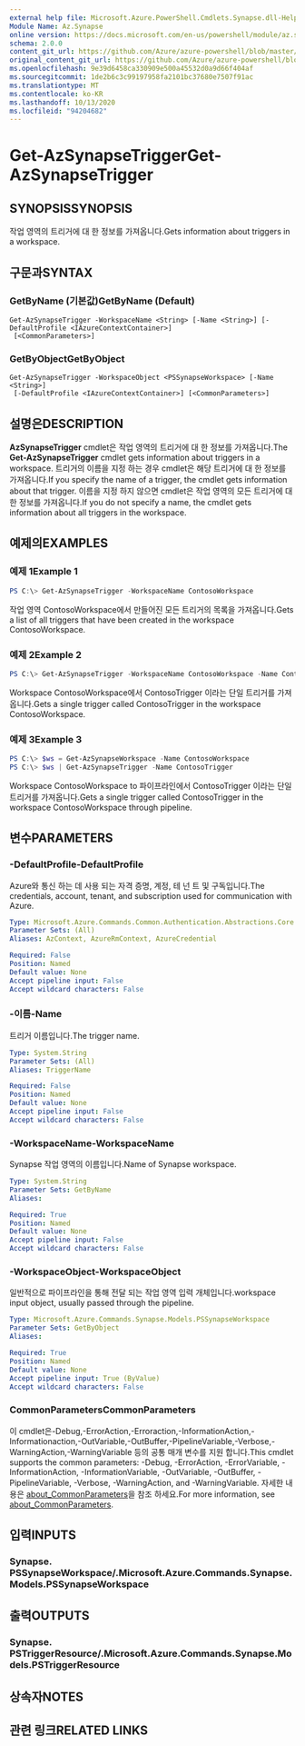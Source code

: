 ```yaml
---
external help file: Microsoft.Azure.PowerShell.Cmdlets.Synapse.dll-Help.xml
Module Name: Az.Synapse
online version: https://docs.microsoft.com/en-us/powershell/module/az.synapse/get-azsynapsetrigger
schema: 2.0.0
content_git_url: https://github.com/Azure/azure-powershell/blob/master/src/Synapse/Synapse/help/Get-AzSynapseTrigger.md
original_content_git_url: https://github.com/Azure/azure-powershell/blob/master/src/Synapse/Synapse/help/Get-AzSynapseTrigger.md
ms.openlocfilehash: 9e39d6458ca330909e500a45532d0a9d66f404af
ms.sourcegitcommit: 1de2b6c3c99197958fa2101bc37680e7507f91ac
ms.translationtype: MT
ms.contentlocale: ko-KR
ms.lasthandoff: 10/13/2020
ms.locfileid: "94204682"
---
```

# <span data-ttu-id="88c4b-101">Get-AzSynapseTrigger</span><span class="sxs-lookup"><span data-stu-id="88c4b-101">Get-AzSynapseTrigger</span></span>

## <span data-ttu-id="88c4b-102">SYNOPSIS</span><span class="sxs-lookup"><span data-stu-id="88c4b-102">SYNOPSIS</span></span>
<span data-ttu-id="88c4b-103">작업 영역의 트리거에 대 한 정보를 가져옵니다.</span><span class="sxs-lookup"><span data-stu-id="88c4b-103">Gets information about triggers in a workspace.</span></span>

## <span data-ttu-id="88c4b-104">구문과</span><span class="sxs-lookup"><span data-stu-id="88c4b-104">SYNTAX</span></span>

### <span data-ttu-id="88c4b-105">GetByName (기본값)</span><span class="sxs-lookup"><span data-stu-id="88c4b-105">GetByName (Default)</span></span>
```
Get-AzSynapseTrigger -WorkspaceName <String> [-Name <String>] [-DefaultProfile <IAzureContextContainer>]
 [<CommonParameters>]
```

### <span data-ttu-id="88c4b-106">GetByObject</span><span class="sxs-lookup"><span data-stu-id="88c4b-106">GetByObject</span></span>
```
Get-AzSynapseTrigger -WorkspaceObject <PSSynapseWorkspace> [-Name <String>]
 [-DefaultProfile <IAzureContextContainer>] [<CommonParameters>]
```

## <span data-ttu-id="88c4b-107">설명은</span><span class="sxs-lookup"><span data-stu-id="88c4b-107">DESCRIPTION</span></span>
<span data-ttu-id="88c4b-108">**AzSynapseTrigger** cmdlet은 작업 영역의 트리거에 대 한 정보를 가져옵니다.</span><span class="sxs-lookup"><span data-stu-id="88c4b-108">The **Get-AzSynapseTrigger** cmdlet gets information about triggers in a workspace.</span></span> <span data-ttu-id="88c4b-109">트리거의 이름을 지정 하는 경우 cmdlet은 해당 트리거에 대 한 정보를 가져옵니다.</span><span class="sxs-lookup"><span data-stu-id="88c4b-109">If you specify the name of a trigger, the cmdlet gets information about that trigger.</span></span> <span data-ttu-id="88c4b-110">이름을 지정 하지 않으면 cmdlet은 작업 영역의 모든 트리거에 대 한 정보를 가져옵니다.</span><span class="sxs-lookup"><span data-stu-id="88c4b-110">If you do not specify a name, the cmdlet gets information about all triggers in the workspace.</span></span>

## <span data-ttu-id="88c4b-111">예제의</span><span class="sxs-lookup"><span data-stu-id="88c4b-111">EXAMPLES</span></span>

### <span data-ttu-id="88c4b-112">예제 1</span><span class="sxs-lookup"><span data-stu-id="88c4b-112">Example 1</span></span>
```powershell
PS C:\> Get-AzSynapseTrigger -WorkspaceName ContosoWorkspace
```

<span data-ttu-id="88c4b-113">작업 영역 ContosoWorkspace에서 만들어진 모든 트리거의 목록을 가져옵니다.</span><span class="sxs-lookup"><span data-stu-id="88c4b-113">Gets a list of all triggers that have been created in the workspace ContosoWorkspace.</span></span>

### <span data-ttu-id="88c4b-114">예제 2</span><span class="sxs-lookup"><span data-stu-id="88c4b-114">Example 2</span></span>
```powershell
PS C:\> Get-AzSynapseTrigger -WorkspaceName ContosoWorkspace -Name ContosoTrigger
```

<span data-ttu-id="88c4b-115">Workspace ContosoWorkspace에서 ContosoTrigger 이라는 단일 트리거를 가져옵니다.</span><span class="sxs-lookup"><span data-stu-id="88c4b-115">Gets a single trigger called ContosoTrigger in the workspace ContosoWorkspace.</span></span>

### <span data-ttu-id="88c4b-116">예제 3</span><span class="sxs-lookup"><span data-stu-id="88c4b-116">Example 3</span></span>
```powershell
PS C:\> $ws = Get-AzSynapseWorkspace -Name ContosoWorkspace
PS C:\> $ws | Get-AzSynapseTrigger -Name ContosoTrigger
```

<span data-ttu-id="88c4b-117">Workspace ContosoWorkspace to 파이프라인에서 ContosoTrigger 이라는 단일 트리거를 가져옵니다.</span><span class="sxs-lookup"><span data-stu-id="88c4b-117">Gets a single trigger called ContosoTrigger in the workspace ContosoWorkspace through pipeline.</span></span>

## <span data-ttu-id="88c4b-118">변수</span><span class="sxs-lookup"><span data-stu-id="88c4b-118">PARAMETERS</span></span>

### <span data-ttu-id="88c4b-119">-DefaultProfile</span><span class="sxs-lookup"><span data-stu-id="88c4b-119">-DefaultProfile</span></span>
<span data-ttu-id="88c4b-120">Azure와 통신 하는 데 사용 되는 자격 증명, 계정, 테 넌 트 및 구독입니다.</span><span class="sxs-lookup"><span data-stu-id="88c4b-120">The credentials, account, tenant, and subscription used for communication with Azure.</span></span>

```yaml
Type: Microsoft.Azure.Commands.Common.Authentication.Abstractions.Core.IAzureContextContainer
Parameter Sets: (All)
Aliases: AzContext, AzureRmContext, AzureCredential

Required: False
Position: Named
Default value: None
Accept pipeline input: False
Accept wildcard characters: False
```

### <span data-ttu-id="88c4b-121">-이름</span><span class="sxs-lookup"><span data-stu-id="88c4b-121">-Name</span></span>
<span data-ttu-id="88c4b-122">트리거 이름입니다.</span><span class="sxs-lookup"><span data-stu-id="88c4b-122">The trigger name.</span></span>

```yaml
Type: System.String
Parameter Sets: (All)
Aliases: TriggerName

Required: False
Position: Named
Default value: None
Accept pipeline input: False
Accept wildcard characters: False
```

### <span data-ttu-id="88c4b-123">-WorkspaceName</span><span class="sxs-lookup"><span data-stu-id="88c4b-123">-WorkspaceName</span></span>
<span data-ttu-id="88c4b-124">Synapse 작업 영역의 이름입니다.</span><span class="sxs-lookup"><span data-stu-id="88c4b-124">Name of Synapse workspace.</span></span>

```yaml
Type: System.String
Parameter Sets: GetByName
Aliases:

Required: True
Position: Named
Default value: None
Accept pipeline input: False
Accept wildcard characters: False
```

### <span data-ttu-id="88c4b-125">-WorkspaceObject</span><span class="sxs-lookup"><span data-stu-id="88c4b-125">-WorkspaceObject</span></span>
<span data-ttu-id="88c4b-126">일반적으로 파이프라인을 통해 전달 되는 작업 영역 입력 개체입니다.</span><span class="sxs-lookup"><span data-stu-id="88c4b-126">workspace input object, usually passed through the pipeline.</span></span>

```yaml
Type: Microsoft.Azure.Commands.Synapse.Models.PSSynapseWorkspace
Parameter Sets: GetByObject
Aliases:

Required: True
Position: Named
Default value: None
Accept pipeline input: True (ByValue)
Accept wildcard characters: False
```

### <span data-ttu-id="88c4b-127">CommonParameters</span><span class="sxs-lookup"><span data-stu-id="88c4b-127">CommonParameters</span></span>
<span data-ttu-id="88c4b-128">이 cmdlet은-Debug,-ErrorAction,-Erroraction,-InformationAction,-Informationaction,-OutVariable,-OutBuffer,-PipelineVariable,-Verbose,-WarningAction,-WarningVariable 등의 공통 매개 변수를 지원 합니다.</span><span class="sxs-lookup"><span data-stu-id="88c4b-128">This cmdlet supports the common parameters: -Debug, -ErrorAction, -ErrorVariable, -InformationAction, -InformationVariable, -OutVariable, -OutBuffer, -PipelineVariable, -Verbose, -WarningAction, and -WarningVariable.</span></span> <span data-ttu-id="88c4b-129">자세한 내용은 [about_CommonParameters](http://go.microsoft.com/fwlink/?LinkID=113216)을 참조 하세요.</span><span class="sxs-lookup"><span data-stu-id="88c4b-129">For more information, see [about_CommonParameters](http://go.microsoft.com/fwlink/?LinkID=113216).</span></span>

## <span data-ttu-id="88c4b-130">입력</span><span class="sxs-lookup"><span data-stu-id="88c4b-130">INPUTS</span></span>

### <span data-ttu-id="88c4b-131">Synapse. PSSynapseWorkspace/.</span><span class="sxs-lookup"><span data-stu-id="88c4b-131">Microsoft.Azure.Commands.Synapse.Models.PSSynapseWorkspace</span></span>

## <span data-ttu-id="88c4b-132">출력</span><span class="sxs-lookup"><span data-stu-id="88c4b-132">OUTPUTS</span></span>

### <span data-ttu-id="88c4b-133">Synapse. PSTriggerResource/.</span><span class="sxs-lookup"><span data-stu-id="88c4b-133">Microsoft.Azure.Commands.Synapse.Models.PSTriggerResource</span></span>

## <span data-ttu-id="88c4b-134">상속자</span><span class="sxs-lookup"><span data-stu-id="88c4b-134">NOTES</span></span>

## <span data-ttu-id="88c4b-135">관련 링크</span><span class="sxs-lookup"><span data-stu-id="88c4b-135">RELATED LINKS</span></span>
